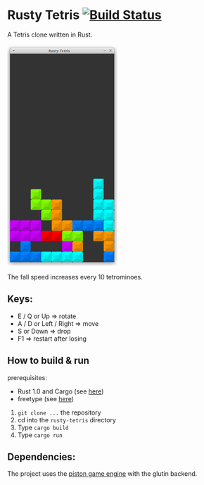 # Rusty Tetris [![Build Status](https://travis-ci.org/PistonDevelopers/rusty-tetris.svg?branch=master)](https://travis-ci.org/PistonDevelopers/rusty-tetris)


A Tetris clone written in Rust.

![screenshot](rustytetris.png?raw=true)


The fall speed increases every 10 tetrominoes.

## Keys:
- E / Q or Up => rotate
- A / D or Left / Right => move
- S or Down => drop
- F1 => restart after losing


## How to build & run

prerequisites:
- Rust 1.0 and Cargo (see [here](http://www.rust-lang.org/install.html))
- freetype (see [here](https://github.com/PistonDevelopers/Piston-Tutorials/tree/master/getting-started#installing-dependencies))

1. `git clone ...` the repository
2. cd into the `rusty-tetris` directory
3. Type `cargo build`
4. Type `cargo run`

## Dependencies:

The project uses the [piston game engine](https://github.com/PistonDevelopers/piston) with the glutin backend.

